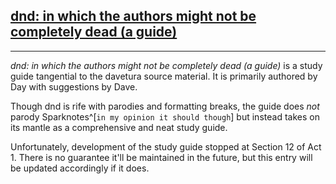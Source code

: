 ## [dnd: in which the authors might not be completely dead (a guide)]()
----
*dnd: in which the authors might not be completely dead (a guide)* is a study guide tangential to the davetura source material. It is primarily authored by Day with suggestions by Dave.

Though dnd is rife with parodies and formatting breaks, the guide does *not* parody Sparknotes^[`in my opinion it should though`] but instead takes on its mantle as a comprehensive and neat study guide.

Unfortunately, development of the study guide stopped at Section 12 of Act 1. There is no guarantee it'll be maintained in the future, but this entry will be updated accordingly if it does.